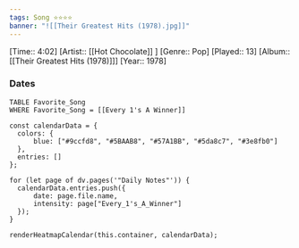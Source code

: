 ```yaml
---
tags: Song ⭐⭐⭐⭐ 
banner: "![[Their Greatest Hits (1978).jpg]]"
---
```

[Time:: 4:02]
[Artist:: [[Hot Chocolate]] ]
[Genre:: Pop]
[Played:: 13]
[Album:: [[Their Greatest Hits (1978)]]]
[Year:: 1978]
### Dates
````dataview
TABLE Favorite_Song
WHERE Favorite_Song = [[Every 1's A Winner]]
````

  ```dataviewjs
const calendarData = { 
	colors: { 
		blue: ["#9ccfd8", "#5BAAB8", "#57A1BB", "#5da8c7", "#3e8fb0"] 
	}, 
	entries: [] 
}; 

for (let page of dv.pages('"Daily Notes"')) { 
	calendarData.entries.push({ 
		date: page.file.name, 
		intensity: page["Every_1's_A_Winner"]
	}); 
} 

renderHeatmapCalendar(this.container, calendarData);
```
